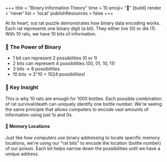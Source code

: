 +++
title = "Binary Information Theory"
time = 10
emoji= "🐀"
[build]
render = 'never'
list = 'local'
publishResources = false
+++

At its heart, out rat puzzle demonstrates how binary data encoding works. Each rat represents one binary digit (a bit). They either live (0) or die (1). With 10 rats, we have 10 bits of information.

### 🧮 The Power of Binary

- 1 bit can represent 2 possibilities (0 or 1)
- 2 bits can represent 4 possibilities (00, 01, 10, 11)
- 3 bits → 8 possibilities
- 10 bits → 2^10 = 1024 possibilities!

### 🎯 Key Insight

This is why 10 rats are enough for 1000 bottles. Each possible combination of rat survival/death can uniquely identify one bottle number. We're seeing the same principle that allows computers to encode vast amounts of information using just 1s and 0s.

#### 🐀 Memory Locations

Just like how computers use binary addressing to locate specific memory locations, we're using our "rat bits" to encode the location (bottle number) of our poison. Each bit helps narrow down the possibilities until we have a unique address.
